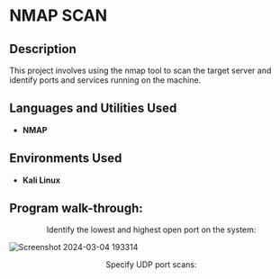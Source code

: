 # 
<h1>NMAP SCAN</h1>

<h2>Description</h2>
This project involves using the nmap tool to scan the target server and identify ports and services running on the machine.
<br />

<h2>Languages and Utilities Used</h2>

- <b>NMAP</b> 

<h2>Environments Used </h2>

- <b>Kali Linux</b> 

<h2>Program walk-through:</h2>

<p align="center">
Identify the lowest and highest open port on the system: <br/>

![Screenshot 2024-03-04 193314](https://github.com/wildhairmel/NMAP/assets/162362195/1cfad015-2ffa-4640-9f35-258116593731)

<p align="center">
  Specify UDP port scans:  <br/>

